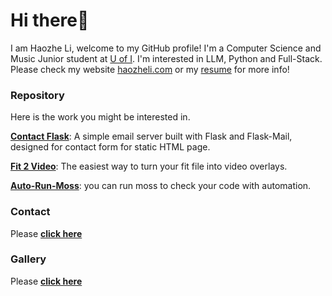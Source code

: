 # Hi there🙋

I am Haozhe Li, welcome to my GitHub profile! I'm a Computer Science and Music Junior student at [U of I](https://illinois.edu). I'm interested in LLM, Python and Full-Stack. Please check my website [haozheli.com](https://www.haozheli.com) or my [resume](https://www.haozheli.com/resume/Resume.html) for more info! 

### Repository

Here is the work you might be interested in.

[**Contact Flask**](https://github.com/Haozhe-Li/Contact_Flask): A simple email server built with Flask and Flask-Mail, designed for contact form for static HTML page.

[**Fit 2 Video**](https://github.com/Haozhe-Li/fit2video): The easiest way to turn your fit file into video overlays.

[**Auto-Run-Moss**](https://github.com/Haozhe-Li/Auto-Run-Moss): you can run moss to check your code with automation.

### Contact

Please **[click here](https://www.haozheli.com#contact)**

### Gallery

Please **[click here](https://gallery.haozheli.com)**
